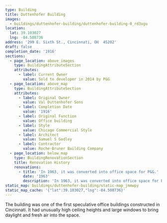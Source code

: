 ```yaml
---
type: Building
title: Duttenhofer Building
images:
  - buildings/duttenhofer-building/duttenhofer-building-0_rd3xgu
location:
  lat: 39.103027
  lng: -84.508736
address: '299 E. Sixth St., Cincinnati, OH  45202'
draft: false
completion_date: '1916'
sections:
  - page_location: above_images
    type: BuildingAttributeSection
    attributes:
      - label: Current Owner
        value: Sold to developer in 2014 by P&G
  - page_location: above_map
    type: BuildingAttributeSection
    attributes:
      - label: Original Owner
        value: Val Duttenhofer Sons
      - label: Completion Date
        value: '1916'
      - label: Original Function
        value: Office building
      - label: Style
        value: Chicago Commercial Style
      - label: Architect
        value: Samuel S Godley
      - label: Contractor
        value: Roche-Bruner Building Company
  - page_location: below_map
    type: BuildingRenovationSection
    title: Renovation History
    renovations:
      - title: 'In 1963, it was converted into office space for P&G.'
        date: '1963'
        description: 'In 1963, it was converted into office space for P&G.'
static_map: buildings/duttenhofer-building/static-map_jmmwpy
static_map_cache: '{"lat":39.103027,"lng":-84.508736}'
---
```


The building was one of the first speculative office buildings constructed in Cincinnati. It had unusually high ceiling heights and large windows to bring daylight and fresh air into the space.
